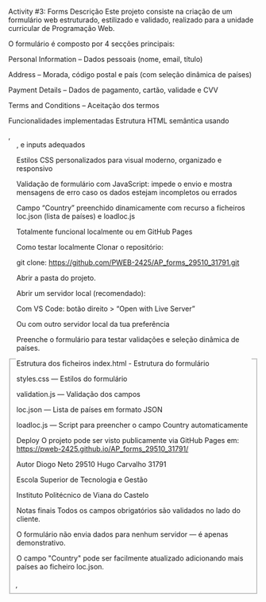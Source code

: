 Activity #3: Forms
Descrição
Este projeto consiste na criação de um formulário web estruturado, estilizado e validado, realizado para a unidade curricular de Programação Web.

O formulário é composto por 4 secções principais:

Personal Information – Dados pessoais (nome, email, título)

Address – Morada, código postal e país (com seleção dinâmica de países)

Payment Details – Dados de pagamento, cartão, validade e CVV

Terms and Conditions – Aceitação dos termos

Funcionalidades implementadas
Estrutura HTML semântica usando <form>, <fieldset>, <legend>, <label> e inputs adequados

Estilos CSS personalizados para visual moderno, organizado e responsivo

Validação de formulário com JavaScript: impede o envio e mostra mensagens de erro caso os dados estejam incompletos ou errados

Campo “Country” preenchido dinamicamente com recurso a ficheiros loc.json (lista de países) e loadloc.js

Totalmente funcional localmente ou em GitHub Pages

Como testar localmente
Clonar o repositório:

git clone: https://github.com/PWEB-2425/AP_forms_29510_31791.git

Abrir a pasta do projeto.

Abrir um servidor local (recomendado):

Com VS Code: botão direito > “Open with Live Server”

Ou com outro servidor local da tua preferência

Preenche o formulário para testar validações e seleção dinâmica de países.

Estrutura dos ficheiros
index.html - Estrutura do formulário

styles.css — Estilos do formulário

validation.js — Validação dos campos

loc.json — Lista de países em formato JSON

loadloc.js — Script para preencher o campo Country automaticamente

Deploy
O projeto pode ser visto publicamente via GitHub Pages em: https://pweb-2425.github.io/AP_forms_29510_31791/

Autor
Diogo Neto 29510 Hugo Carvalho 31791 

Escola Superior de Tecnologia e Gestão

Instituto Politécnico de Viana do Castelo

Notas finais
Todos os campos obrigatórios são validados no lado do cliente.

O formulário não envia dados para nenhum servidor — é apenas demonstrativo.

O campo "Country" pode ser facilmente atualizado adicionando mais países ao ficheiro loc.json.